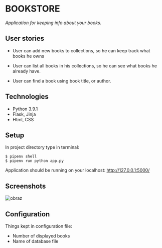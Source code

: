 # BOOKSTORE

_Application for keeping info about your books._

## User stories

* User can add new books to collections, so he can keep track what books he owns

* User can list all books in his collections, so he can see what books he already have.

* User can find a book using book title, or author.

## Technologies

* Python 3.9.1
* Flask, Jinja
* Html, CSS

## Setup

In project directory type in terminal:

```
$ pipenv shell
$ pipenv run python app.py
```

Application should be running on your localhost: http://127.0.0.1:5000/

## Screenshots

![obraz](https://user-images.githubusercontent.com/23117274/129477455-8d7d4749-fd23-488b-b5a9-3be6490262d3.png)


## Configuration

Things kept in configuration file:

* Number of displayed books
* Name of database file
